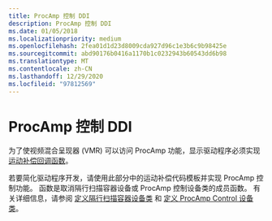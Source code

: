 ```yaml
---
title: ProcAmp 控制 DDI
description: ProcAmp 控制 DDI
ms.date: 01/05/2018
ms.localizationpriority: medium
ms.openlocfilehash: 2fea01d1d23d8009cda927d96c1e3b6c9b98425e
ms.sourcegitcommit: abd90176b0416a1170b1c0232943b60543dd6b98
ms.translationtype: MT
ms.contentlocale: zh-CN
ms.lasthandoff: 12/29/2020
ms.locfileid: "97812569"
---
```

# <a name="procamp-control-ddi"></a>ProcAmp 控制 DDI

为了使视频混合呈现器 (VMR) 可以访问 ProcAmp 功能，显示驱动程序必须实现 [运动补偿回调函数](motion-compensation-callbacks.md)。

若要简化驱动程序开发，请使用此部分中的运动补偿代码模板并实现 ProcAmp 控制功能。 函数是取消隔行扫描容器设备或 ProcAmp 控制设备类的成员函数。 有关详细信息，请参阅 [定义隔行扫描容器设备类](./defining-the-deinterlace-container-device-class.md) 和 [定义 ProcAmp Control 设备类](./defining-the-procamp-control-device-class.md)。
